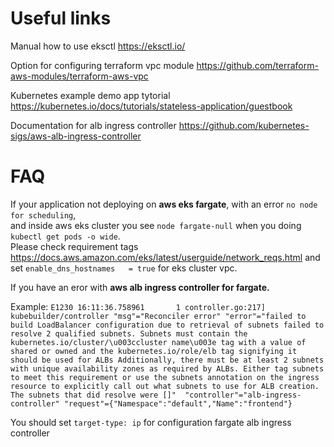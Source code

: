 # Useful links
Manual how to use eksctl
<https://eksctl.io/>

Option for configuring terraform vpc module 
<https://github.com/terraform-aws-modules/terraform-aws-vpc>

Kubernetes example demo app tytorial
<https://kubernetes.io/docs/tutorials/stateless-application/guestbook>

Documentation for alb ingress controller
<https://github.com/kubernetes-sigs/aws-alb-ingress-controller>

# FAQ
If your application not deploying on **aws eks fargate**, with an error `no node for scheduling`,  
and inside aws eks cluster you see `node fargate-null` when you doing `kubectl get pods -o wide`.  
Please check requirement tags <https://docs.aws.amazon.com/eks/latest/userguide/network_reqs.html>
and set `enable_dns_hostnames   = true` for eks cluster vpc. 

If you have an eror with **aws alb ingress controller for fargate.**

Example: 
`E1230 16:11:36.758961       1 controller.go:217] kubebuilder/controller "msg"="Reconciler error" "error"="failed to build LoadBalancer configuration due to retrieval of subnets failed to resolve 2 qualified subnets. Subnets must contain the kubernetes.io/cluster/\u003ccluster name\u003e tag with a value of shared or owned and the kubernetes.io/role/elb tag signifying it should be used for ALBs Additionally, there must be at least 2 subnets with unique availability zones as required by ALBs. Either tag subnets to meet this requirement or use the subnets annotation on the ingress resource to explicitly call out what subnets to use for ALB creation. The subnets that did resolve were []"  "controller"="alb-ingress-controller" "request"={"Namespace":"default","Name":"frontend"}`

You should set `target-type: ip` for configuration fargate alb ingress controller
